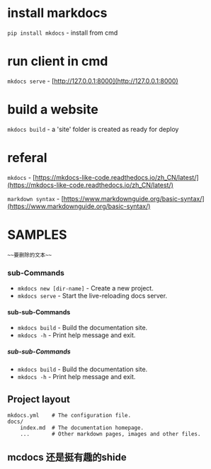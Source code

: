 # install markdocs
`pip install mkdocs` - install from cmd

# run client in cmd
`mkdocs serve` - [http://127.0.0.1:8000](http://127.0.0.1:8000)
	
# build a website 
`mkdocs build` - a 'site' folder is created as ready for deploy
	
# referal
`mkdocs`  -  [https://mkdocs-like-code.readthedocs.io/zh_CN/latest/](https://mkdocs-like-code.readthedocs.io/zh_CN/latest/)

`markdown syntax`  -  [https://www.markdownguide.org/basic-syntax/](https://www.markdownguide.org/basic-syntax/)



# SAMPLES

	~~要删除的文本~~

### sub-Commands

* `mkdocs new [dir-name]` - Create a new project.
* `mkdocs serve` - Start the live-reloading docs server.

#### sub-sub-Commands
* `mkdocs build` - Build the documentation site.
* `mkdocs -h` - Print help message and exit.

##### sub-sub-Commands
* `mkdocs build` - Build the documentation site.
* `mkdocs -h` - Print help message and exit.

## Project layout

    mkdocs.yml    # The configuration file.
    docs/
        index.md  # The documentation homepage.
        ...       # Other markdown pages, images and other files.
## mcdocs 还是挺有趣的shide 



